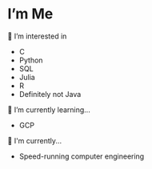 # I’m Me

👀 I’m interested in 
- C
- Python
- SQL
- Julia
- R
- Definitely not Java

🌱 I’m currently learning...
- GCP

🏫 I'm currently...
- Speed-running computer engineering
